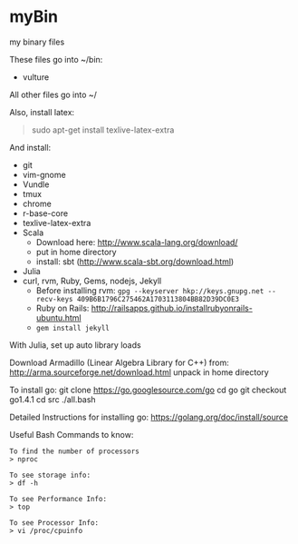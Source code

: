 # myBin
my binary files

These files go into ~/bin:
- vulture

All other files go into ~/

Also, install latex:
> sudo apt-get install texlive-latex-extra

And install:
- git
- vim-gnome
- Vundle
- tmux
- chrome
- r-base-core
- texlive-latex-extra
- Scala
    - Download here: http://www.scala-lang.org/download/
    - put in home directory 
    - install: sbt (http://www.scala-sbt.org/download.html)
- Julia
- curl, rvm, Ruby, Gems, nodejs, Jekyll
    - Before installing rvm: `gpg --keyserver hkp://keys.gnupg.net --recv-keys 409B6B1796C275462A1703113804BB82D39DC0E3`
    - Ruby on Rails: http://railsapps.github.io/installrubyonrails-ubuntu.html
    - `gem install jekyll`

With Julia, set up auto library loads


Download Armadillo (Linear Algebra Library for C++) from:
    http://arma.sourceforge.net/download.html
    unpack in home directory

To install go:
  git clone https://go.googlesource.com/go
  cd go 
  git checkout go1.4.1
  cd src
  ./all.bash

Detailed Instructions for installing go:
https://golang.org/doc/install/source



Useful Bash Commands to know:

    To find the number of processors
    > nproc
    
    To see storage info:
    > df -h
    
    To see Performance Info:
    > top
    
    To see Processor Info:
    > vi /proc/cpuinfo
